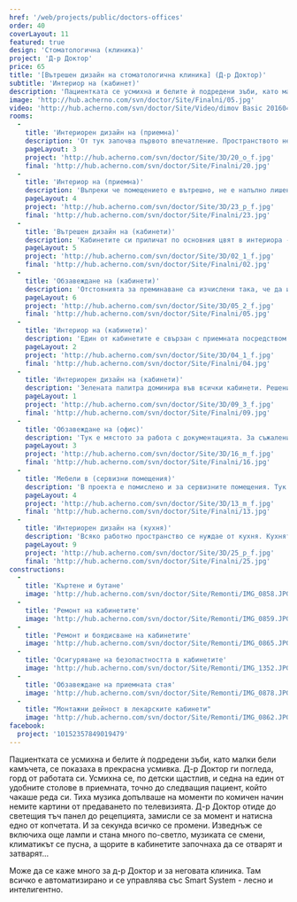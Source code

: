 ```yaml
---
href: '/web/projects/public/doctors-offices'
order: 40
coverLayout: 11
featured: true
design: 'Стоматологична (клиника)'
project: 'Д-р Доктор'
price: 65
title: '[Вътрешен дизайн на стоматологична клиника] (Д-р Доктор)'
subtitle: 'Интериор на (кабинет)'
description: 'Пациентката се усмихна и белите ѝ подредени зъби, като малки бели камъчета, се показаха в прекрасна усмивка. Д-р Доктор отиде до светещия тъч панел до рецепцията, замисли се за момент и натисна едно от копчетата. И за секунда всичко се промени. Изведнъж се включиха още лампи и стана много по-светло, музиката се смени, климатикът се пусна, а щорите в кабинетите започнаха да се отварят и затварят.'
image: 'http://hub.acherno.com/svn/doctor/Site/Finalni/05.jpg'
video: 'http://hub.acherno.com/svn/doctor/Site/Video/dimov Basic 20160401.mp4'
rooms:
  -
    title: 'Интериорен дизайн на (приемна)'
    description: 'От тук започва първото впечатление. Пространството не е много голямо, но е добре усвоено, удобно и уютно. Рецепцията е изчистена от излишни детайли. Има достатъчно място за всички документи и организацията е на ниво.'
    pageLayout: 3
    project: 'http://hub.acherno.com/svn/doctor/Site/3D/20_o_f.jpg'
    final: 'http://hub.acherno.com/svn/doctor/Site/Finalni/20.jpg'
  -
    title: 'Интериор на (приемна)'
    description: 'Въпреки че помещението е вътрешно, не е напълно лишено от естествена светлина. Докато чакат, пациентите могат да се разположат на удобните столове с модерен дизайн в оранжево.'
    pageLayout: 4
    project: 'http://hub.acherno.com/svn/doctor/Site/3D/23_p_f.jpg'
    final: 'http://hub.acherno.com/svn/doctor/Site/Finalni/23.jpg'
  -
    title: 'Вътрешен дизайн на (кабинети)'
    description: 'Кабинетите си приличат по основния цвят в интериора - зелено. Наличното пространство е изцяло оптимизирано в съответствие с всички изисквания при проектирането на подобни помещения.'
    pageLayout: 5
    project: 'http://hub.acherno.com/svn/doctor/Site/3D/02_1_f.jpg'
    final: 'http://hub.acherno.com/svn/doctor/Site/Finalni/02.jpg'
  -
    title: 'Обзавеждане на (кабинети)'
    description: 'Отстоянията за преминаване са изчислени така, че да има достатъчно място за работа едновременно на лекар и сестра. Помислено е за това медицинската сестра да може да обслужва повече от един кабинет, преминавайки лесно от помещение в помещение.'
    pageLayout: 6
    project: 'http://hub.acherno.com/svn/doctor/Site/3D/05_2_f.jpg'
    final: 'http://hub.acherno.com/svn/doctor/Site/Finalni/05.jpg'
  -
    title: 'Интериор на (кабинети)'
    description: 'Един от кабинетите е свързан с приемната посредством стъклена стена. Мотивът на принт-стъклото е бамбук - изображение в преобладаващо зелено, което успокоява не само очите, но и съзнанието. Така малка част от естествената светлина преминава и към вътрешното помещение. Налице е голям и удобен работен плот с множество шкафове и място за работа.'
    pageLayout: 2
    project: 'http://hub.acherno.com/svn/doctor/Site/3D/04_1_f.jpg'
    final: 'http://hub.acherno.com/svn/doctor/Site/Finalni/04.jpg'
  -
    title: 'Интериорен дизайн на (кабинети)'
    description: 'Зелената палитра доминира във всички кабинети. Решенията са стилни, а детайлите са обмислени така, че функционалността на пространството да е напълно автоматизирана и да се контролира чрез удобен команден панел. Така светлината, температурата, положението на щорите и дори музиката могат да се променят лесно и бързо.'
    pageLayout: 1
    project: 'http://hub.acherno.com/svn/doctor/Site/3D/09_3_f.jpg'
    final: 'http://hub.acherno.com/svn/doctor/Site/Finalni/09.jpg'
  -
    title: 'Обзавеждане на (офис)'
    description: 'Тук е мястото за работа с документацията. За съжаление, не всичко е практическа дейност и грижа за усмивката и здравето на зъбите. Документи, папки, отчети. Да, дори и на Д-р Доктор му се налага да се занимава с подобни неща. Създадохме приятно и тихо място, на което да може да се съсредоточи и да мисли на спокойствие за сериозните неща, удобно разположен в оранжевия си офис стол. В помещението има и гардероб за лични вещи, както и шкафове за множество папки и документи. От колонката в тавана звучи ненатрапчива музика.'
    pageLayout: 3
    project: 'http://hub.acherno.com/svn/doctor/Site/3D/16_m_f.jpg'
    final: 'http://hub.acherno.com/svn/doctor/Site/Finalni/16.jpg'
  -
    title: 'Мебели в (сервизни помещения)'
    description: 'В проекта е помислено и за сервизните помещения. Тук се почистват и подготвят инструментите. Всичко се стерилизира внимателно и се подрежда. Важно е да има достатъчно пространство за всички необходими машини и инструменти и те да са на точните места.'
    pageLayout: 4
    project: 'http://hub.acherno.com/svn/doctor/Site/3D/13_m_f.jpg'
    final: 'http://hub.acherno.com/svn/doctor/Site/Finalni/13.jpg'
  -
    title: 'Интериорен дизайн на (кухня)'
    description: 'Всяко работно пространство се нуждае от кухня. Кухнята в стоматологичната клиника е малка, но е функциалнална и удобна. Тук сутрешното кафе става дори по-хубаво. Опънатият таван с принт те кара за миг да забравиш за шума около себе си, отпивайки глътка от течното черно злато.'
    pageLayout: 9
    project: 'http://hub.acherno.com/svn/doctor/Site/3D/25_p_f.jpg'
    final: 'http://hub.acherno.com/svn/doctor/Site/Finalni/25.jpg'
constructions:
  - 
    title: 'Къртене и бутане'
    image: 'http://hub.acherno.com/svn/doctor/Site/Remonti/IMG_0858.JPG'
  - 
    title: 'Ремонт на кабинетите'
    image: 'http://hub.acherno.com/svn/doctor/Site/Remonti/IMG_0859.JPG'
  - 
    title: 'Ремонт и боядисване на кабинетите'
    image: 'http://hub.acherno.com/svn/doctor/Site/Remonti/IMG_0865.JPG'
  - 
    title: 'Осигуряване на безопастността в кабинетите'
    image: 'http://hub.acherno.com/svn/doctor/Site/Remonti/IMG_1352.JPG'
  - 
    title: 'Обзавеждане на приемната стая'
    image: 'http://hub.acherno.com/svn/doctor/Site/Remonti/IMG_0878.JPG'
  -
    title: "Монтажни дейност в лекарските кабинети"
    image: 'http://hub.acherno.com/svn/doctor/Site/Remonti/IMG_0862.JPG'
facebook:
  project: '10152357849019479'
---
```

Пациентката се усмихна и белите ѝ подредени зъби, като малки бели камъчета, се показаха в прекрасна усмивка. Д-р Доктор ги погледа, горд от работата си. Усмихна се, по детски щастлив, и седна на един от удобните столове в приемната, точно до следващия пациент, който чакаше реда си. Тиха музика допълваше на моменти по комичен начин немите картини от предаването по телевизията. Д-р Доктор отиде до светещия тъч панел до рецепцията, замисли се за момент и натисна едно от копчетата. И за секунда всичко се промени. Изведнъж се включиха още лампи и стана много по-светло, музиката се смени, климатикът се пусна, а щорите в кабинетите започнаха да се отварят и затварят...

Може да се каже много за д-р Доктор и за неговата клиника. Там всичко е автоматизирано и се управлява със Smart System - лесно и интелигентно.
